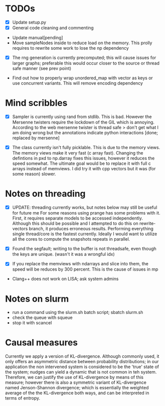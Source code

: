 # TODOs
- [x] Update setup.py
- [x] General code cleaning and commenting
- Update manual[pending]
- Move sampleNodes inside to reduce load on the memory. This prolly
requires to rewrite some work to lose the np dependency
- [x] The rng generation is currently precomputed; this will cause issues for larger graphs;
 preferable this would occur closer to the source or thread safe manner (see prev point)
- Find out how to properly wrap unordered_map with vector as keys or use concurrent variants. This will remove encoding dependency

# Mind scribbles
- [x] Sampler is currently using rand from stdlib. This is bad.
However the Mersenne twisters require the lockdown of the GIL
which is annoying. According to the web mersenne twister is thread safe > don't get what I am doing wrong but the annotations
indicate python interactions [done; replaced by mersenne]
- [x] The class currently isn't fully picklable. This is due to the memory views.
The memory views make it very fast (c array fast). Changing the defintions in pxd to np.darray fixes
this issues, however it reduces the speed somewhat. The ultimate goal would be to replace it with full
c arrays instead of memviews. I did try it with cpp vectors but it was (for some reason) slower.


# Notes on threading
- [x] UPDATE: threading currently works, but notes below may still be useful for future me
For some reasons using prange has some problems with it. First,  it requires
separate models to be accessed independently. Although this should be possible
and I attempted to do this on rewrite-vectors branch, it produces erroneous results. Performing everything single thread/core is the fastest currently.
Ideally I would want to utilize all the cores to compute the snapshots repeats
in parallel.


- [x] Found the segfault; writing to the buffer is not threadsafe, even though the keys are unique. (wasn't it was a wrongful idx)
- [x] If you replace the memviews with ndarrays and slice into them, the speed will be reduces by 300 percent. This is the cause of issues in mp
- Clang++ does not work on LISA; ask system admins

# Notes on slurm

- run a command using the slurm.sh batch script; sbatch slurm.sh
- check the queue with squeue
- stop it with scancel

# Causal measures
Currently we apply a version of KL-divergence. Although commonly used, it only offers 
an asymmetric distance between probability distributions; in our application the non 
intervened system is considered to be the 'true' state of the system; nudges can 
yield a dynamic that is not common in teh system. Therefore, we can justify the use 
of KL-divergence by means of this measure; however there is also a symmetric variant 
of KL-divergence named Jenson-Shannon divergence; which is essentially the weighted 
average of the the KL-divergence both ways, and can be interpreted in terms of 
entropy. 
